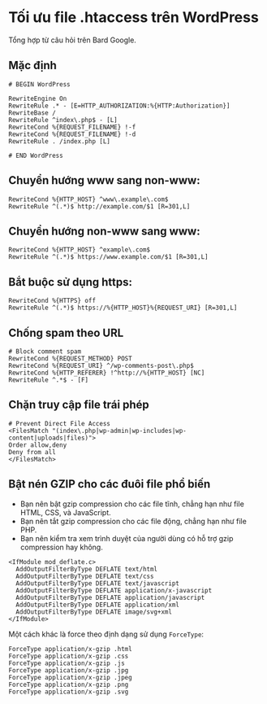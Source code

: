 # Tối ưu file .htaccess trên WordPress

Tổng hợp từ câu hỏi trên Bard Google.

## Mặc định

```
# BEGIN WordPress

RewriteEngine On
RewriteRule .* - [E=HTTP_AUTHORIZATION:%{HTTP:Authorization}]
RewriteBase /
RewriteRule ^index\.php$ - [L]
RewriteCond %{REQUEST_FILENAME} !-f
RewriteCond %{REQUEST_FILENAME} !-d
RewriteRule . /index.php [L]

# END WordPress
```

## Chuyển hướng www sang non-www:

```
RewriteCond %{HTTP_HOST} ^www\.example\.com$
RewriteRule ^(.*)$ http://example.com/$1 [R=301,L]
```


## Chuyển hướng non-www sang www:

```
RewriteCond %{HTTP_HOST} ^example\.com$
RewriteRule ^(.*)$ https://www.example.com/$1 [R=301,L]
```

## Bắt buộc sử dụng https:

```
RewriteCond %{HTTPS} off
RewriteRule ^(.*)$ https://%{HTTP_HOST}%{REQUEST_URI} [R=301,L]
```

## Chống spam theo URL

```
# Block comment spam
RewriteCond %{REQUEST_METHOD} POST
RewriteCond %{REQUEST_URI} ^/wp-comments-post\.php$
RewriteCond %{HTTP_REFERER} !^http://%{HTTP_HOST} [NC]
RewriteRule ^.*$ - [F]
```

## Chặn truy cập file trái phép

```
# Prevent Direct File Access
<FilesMatch "(index\.php|wp-admin|wp-includes|wp-content|uploads|files)">
Order allow,deny
Deny from all
</FilesMatch>
```

## Bật nén GZIP cho các đuôi file phổ biến

- Bạn nên bật gzip compression cho các file tĩnh, chẳng hạn như file HTML, CSS, và JavaScript.
- Bạn nên tắt gzip compression cho các file động, chẳng hạn như file PHP.
- Bạn nên kiểm tra xem trình duyệt của người dùng có hỗ trợ gzip compression hay không.

```
<IfModule mod_deflate.c>
  AddOutputFilterByType DEFLATE text/html
  AddOutputFilterByType DEFLATE text/css
  AddOutputFilterByType DEFLATE text/javascript
  AddOutputFilterByType DEFLATE application/x-javascript
  AddOutputFilterByType DEFLATE application/javascript
  AddOutputFilterByType DEFLATE application/xml
  AddOutputFilterByType DEFLATE image/svg+xml
</IfModule>
```

Một cách khác là force theo định dạng sử dụng `ForceType`:

```
ForceType application/x-gzip .html
ForceType application/x-gzip .css
ForceType application/x-gzip .js
ForceType application/x-gzip .jpg
ForceType application/x-gzip .jpeg
ForceType application/x-gzip .png
ForceType application/x-gzip .svg
```
